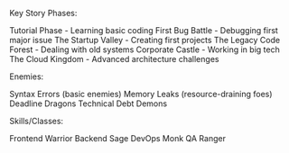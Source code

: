Key Story Phases:

Tutorial Phase - Learning basic coding
First Bug Battle - Debugging first major issue
The Startup Valley - Creating first projects
The Legacy Code Forest - Dealing with old systems
Corporate Castle - Working in big tech
The Cloud Kingdom - Advanced architecture challenges

Enemies:

Syntax Errors (basic enemies)
Memory Leaks (resource-draining foes)
Deadline Dragons
Technical Debt Demons

Skills/Classes:

Frontend Warrior
Backend Sage
DevOps Monk
QA Ranger


